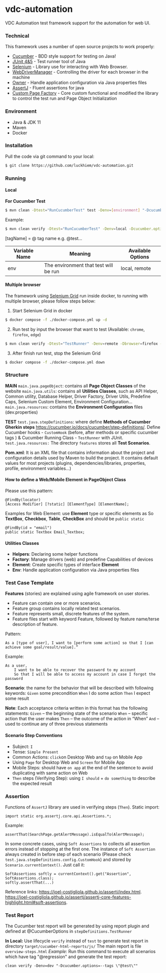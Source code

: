 # vdc-automation

VDC Automation test framework support for the automation for web UI.

### Technical

This framework uses a number of open source projects to work properly:

* [Cucumber] - BDD style support for testing on Java!
* [JUnit 4&5] - Test runner tool of Java
* [Selenium] - Library use for interacting with Web Browser.
* [WebDriverManager] - Controlling the driver for each browser in the machine
* [Owner] - Handle application configuration via Java properties files
* [AssertJ] - Fluent assertions for java
* [Custom Page Factory] - Core custom functional and modified the library to control the test run and Page Object Initialization

### Environment
* Java & JDK 11
* Maven
* Docker

### Installation

Pull the code via git command to your local:
```sh
$ git clone https://github.com/luckhiem/vdc-automation.git
```

### Running
#### Local
**For Cucumber Test**
```sh
$ mvn clean -Dtest="RunCucumberTest" test -Denv=[environment] "-Dcucumber.options=--tags \"[tagName]\"" 
```
Example:
```sh
$ mvn clean verify -Dtest="RunCucumberTest" -Denv=local -Dcucumber.options="--tags @regression-web" test
```

[tagName] = @ tag name  e.g. @test...


| Variable Name | Meaning                                                        | Available Options               |
|---------------|----------------------------------------------------------------|--------------------------       |
| env           | The environment that test will be run                          | local, remote                   |

#### Multiple browser
The framework using [Selenium Grid] run inside docker, to running with multiple browser, please follow steps below:
1. Start Selenium Grid in docker
```sh
$ docker compose -f ./docker-compose.yml up -d
```
2. Run test by input the browser that want to test (Available: `chrome`, `firefox`, `edge`)
```sh
$ mvn clean verify -Dtest="TestRunner" -Denv=remote -Dbrowser=firefox -Dcucumber.options="--tags @test" test
```
3. After finish run test, stop the Selenium Grid
```sh
$ docker compose -f ./docker-compose.yml down
```

### Structure
**MAIN**
`main.java.pageObject`: contains all **Page Object Classes** of the website
`main.java.utils`: contains all **Utilities Classes**, such as API Helper, Common utility, Database Helper, Driver Factory, Driver Utils, Predefine Caps,  Selenium Custom Element, Environment Configuration...
`main.java.resources`: contains the **Environment Configuration** files (dev.properties)

**TEST**
`test.java.stepDefinitions`: where define **Methods of Cucumber Gherkin steps** https://cucumber.io/docs/cucumber/step-definitions/. Define Cucumber hooks - `CustomHook` (before, after methods or specific cucumber tags ) & Cucumber Running Class - `TestRunner` with JUnit.
`test.java.resources:` The directory `features` stores all **Test Scenarios**.

**Pom.xml**: It is an XML file that contains information about the project and configuration details used by Maven to build the project. It contains default values for most projects (plugins, dependencies/libraries, properties, profile, environment variables...)

#### How to define a Web/Mobile Element in PageObject Class
Please use this pattern:
```
@FindBy(locator)
[Access Modifier] [?static] [ElementType] [ElementName];
```
Examples for Web Element: use **Element** type or specific elements as So **TextBox**, **Checkbox**, **Table**, **CheckBox** and should be `public static`
```
@FindBy(id = "email")
public static Textbox Email_Textbox;
```

#### Utilities Classes

- **Helpers**: Declaring some helper functions
- **Factory**: Manage drivers (web) and predefine Capabilities of devices
- **Element**: Create specific types of interface **Element**
- **Env**: Handle application configuration via Java properties files

### Test Case Template
**Features** (stories) are explained using agile framework on user stories.
- Feature can contain one or more scenarios.
- Feature group contains locally related test scenarios.
- Feature represents small, discrete features of the system.
- Feature files start with keyword Feature, followed by feature name/terse description of feature.

Pattern:
 ```
As a [type of user], I want to [perform some action] so that I [can achieve some goal/result/value].”
 ```

Example:
```
As a user, 
    I want to be able to recover the password to my account 
    So that I will be able to access my account in case I forgot the password
```
**Scenario**: the name for the behavior that will be described with following keywords:
`Given` some precondition
`When` I do some action
`Then` I expect some result

**Note**: Each acceptance criteria written in this format has the following statements:
`Given` – the beginning state of the scenario
`When` – specific action that the user makes
`Then` – the outcome of the action in “When”
`And` – used to continue any of three previous statements

#### Scenario Step Conventions

- Subject: `I`
- Tense: `Simple Present`
- Common Actions: `click`on Desktop Web and `tap` on Mobile App
- Using `Page` for Desktop Web and `Screen` for Mobile App
- Mobile Steps: should have `on app` at the end of the sentence to avoid duplicating with same action on Web
- `Then` steps (Verifying Step):  using `I should` +  `do something` to describe the expected result

### Assertion
Functions of `AssertJ` library are used in verifying steps (`Then`).
Static import:
```
import static org.assertj.core.api.Assertions.*;
```
Example:
```
assertThat(SearchPage.getAlertMessage).isEqualTo(AlertMessage);
```

In some concrete cases, using `Soft Assertions` to collects all assertion errors instead of stopping at the first one.
The instance of `Soft Assertion` always created in before step of each scenario (Please check `test.java.stepDefinitions.config.CustomHook`) and stored by `Scenario.currentContext()`. Just call it:
```
SoftAssertions softly = currentContext().get("Assertion", SoftAssertions.class);
softly.assertThat(...)
```
Reference links:
https://joel-costigliola.github.io/assertj/index.html.
https://joel-costigliola.github.io/assertj/assertj-core-features-highlight.html#soft-assertions.

### Test Report
The Cucumber test report will be generated by using report plugin and defined at @CucumberOptions in `stepDefinitions.TestRunner`

**In Local:**
Use lifecycle `verify` instead of `test` to generate test report in directory `target/cucumber-html-reports/js/`
The main report is file `overview-steps.html`
*Example:* Run this command to execute all scenarios which have tag "@regression" and generate the test report:
```
clean verify -Denv=dev "-Dcucumber.options=--tags \"@test\""
```




[//]: # (These are reference links used in the body of this note and get stripped out when the markdown processor does its job. There is no need to format nicely because it shouldn't be seen. Thanks SO - http://stackoverflow.com/questions/4823468/store-comments-in-markdown-syntax)


[Selenium]: <https://selenium.dev/r>
[Selenium Grid]:  <https://github.com/SeleniumHQ/docker-selenium>
[Appium]: <http://appium.io/>
[WebDriverManager]: <https://github.com/bonigarcia/webdrivermanager>
[Owner]: <http://owner.aeonbits.org/docs/welcome/>
[AssertJ]: <https://joel-costigliola.github.io/assertj/>
[Custom Page Factory]: <https://github.com/selenium34/custom-page-factory/blob/master/src/main/java/com/example/CustomFieldDecorator.java>
[Cucumber]: <https://cucumber.io/>
[JUnit 4&5]: <https://junit.org/>